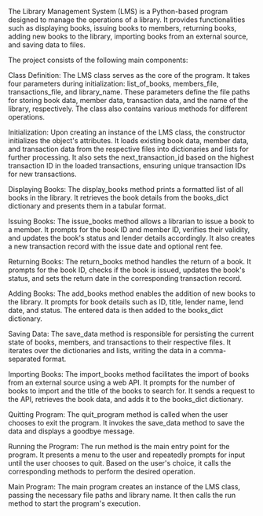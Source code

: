 The Library Management System (LMS) is a Python-based program designed to manage the operations of a library. It provides functionalities such as displaying books, issuing books to members, returning books, adding new books to the library, importing books from an external source, and saving data to files.

The project consists of the following main components:

Class Definition: The LMS class serves as the core of the program. It takes four parameters during initialization: list_of_books, members_file, transactions_file, and library_name. These parameters define the file paths for storing book data, member data, transaction data, and the name of the library, respectively. The class also contains various methods for different operations.

Initialization: Upon creating an instance of the LMS class, the constructor initializes the object's attributes. It loads existing book data, member data, and transaction data from the respective files into dictionaries and lists for further processing. It also sets the next_transaction_id based on the highest transaction ID in the loaded transactions, ensuring unique transaction IDs for new transactions.

Displaying Books: The display_books method prints a formatted list of all books in the library. It retrieves the book details from the books_dict dictionary and presents them in a tabular format.

Issuing Books: The issue_books method allows a librarian to issue a book to a member. It prompts for the book ID and member ID, verifies their validity, and updates the book's status and lender details accordingly. It also creates a new transaction record with the issue date and optional rent fee.

Returning Books: The return_books method handles the return of a book. It prompts for the book ID, checks if the book is issued, updates the book's status, and sets the return date in the corresponding transaction record.

Adding Books: The add_books method enables the addition of new books to the library. It prompts for book details such as ID, title, lender name, lend date, and status. The entered data is then added to the books_dict dictionary.

Saving Data: The save_data method is responsible for persisting the current state of books, members, and transactions to their respective files. It iterates over the dictionaries and lists, writing the data in a comma-separated format.

Importing Books: The import_books method facilitates the import of books from an external source using a web API. It prompts for the number of books to import and the title of the books to search for. It sends a request to the API, retrieves the book data, and adds it to the books_dict dictionary.

Quitting Program: The quit_program method is called when the user chooses to exit the program. It invokes the save_data method to save the data and displays a goodbye message.

Running the Program: The run method is the main entry point for the program. It presents a menu to the user and repeatedly prompts for input until the user chooses to quit. Based on the user's choice, it calls the corresponding methods to perform the desired operation.

Main Program: The main program creates an instance of the LMS class, passing the necessary file paths and library name. It then calls the run method to start the program's execution.
